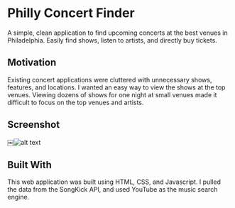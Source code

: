 # Philly Concert Finder

A simple, clean application to find upcoming concerts at the best venues in Philadelphia. Easily find shows, listen to artists, and directly buy tickets.

## Motivation

Existing concert applications were cluttered with unnecessary shows, features, and locations. I wanted an easy way to view the shows at the top venues. Viewing dozens of shows for one night at small venues made it difficult to focus on the top venues and artists.

## Screenshot

￼![alt text](http://i65.tinypic.com/wj9lbm.jpg)

## Built With

This web application was built using HTML, CSS, and Javascript. I pulled the data from the SongKick API, and used YouTube as the music search engine.

